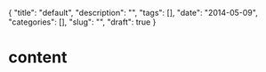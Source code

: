 {
    "title": "default",
    "description": "",
    "tags": [],
    "date": "2014-05-09",
    "categories": [],
    "slug": "",
    "draft": true
}

# content

